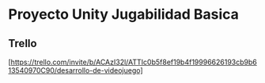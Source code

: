 # Proyecto Unity Jugabilidad Basica

## Trello
[https://trello.com/invite/b/ACAzI32l/ATTIc0b5f8ef19b4f19996626193cb9b613540970C90/desarrollo-de-videojuego]
